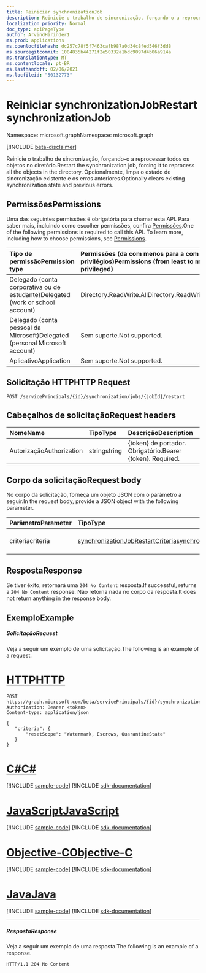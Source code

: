```yaml
---
title: Reiniciar synchronizationJob
description: Reinicie o trabalho de sincronização, forçando-o a reprocessar todos os objetos no diretório. Opcionalmente, limpa o estado de sincronização existente e os erros anteriores.
localization_priority: Normal
doc_type: apiPageType
author: ArvindHarinder1
ms.prod: applications
ms.openlocfilehash: dc257c78f5f7463cafb987a0d34c8fed546f3dd8
ms.sourcegitcommit: 1004835b44271f2e50332a1bdc9097d4b06a914a
ms.translationtype: MT
ms.contentlocale: pt-BR
ms.lasthandoff: 02/06/2021
ms.locfileid: "50132773"
---
```

# <a name="restart-synchronizationjob"></a><span data-ttu-id="32636-104">Reiniciar synchronizationJob</span><span class="sxs-lookup"><span data-stu-id="32636-104">Restart synchronizationJob</span></span>

<span data-ttu-id="32636-105">Namespace: microsoft.graph</span><span class="sxs-lookup"><span data-stu-id="32636-105">Namespace: microsoft.graph</span></span>

[!INCLUDE [beta-disclaimer](../../includes/beta-disclaimer.md)]

<span data-ttu-id="32636-106">Reinicie o trabalho de sincronização, forçando-o a reprocessar todos os objetos no diretório.</span><span class="sxs-lookup"><span data-stu-id="32636-106">Restart the synchronization job, forcing it to reprocess all the objects in the directory.</span></span> <span data-ttu-id="32636-107">Opcionalmente, limpa o estado de sincronização existente e os erros anteriores.</span><span class="sxs-lookup"><span data-stu-id="32636-107">Optionally clears existing synchronization state and previous errors.</span></span>

## <a name="permissions"></a><span data-ttu-id="32636-108">Permissões</span><span class="sxs-lookup"><span data-stu-id="32636-108">Permissions</span></span>
<span data-ttu-id="32636-p103">Uma das seguintes permissões é obrigatória para chamar esta API. Para saber mais, incluindo como escolher permissões, confira [Permissões](/graph/permissions-reference).</span><span class="sxs-lookup"><span data-stu-id="32636-p103">One of the following permissions is required to call this API. To learn more, including how to choose permissions, see [Permissions](/graph/permissions-reference).</span></span>

|<span data-ttu-id="32636-111">Tipo de permissão</span><span class="sxs-lookup"><span data-stu-id="32636-111">Permission type</span></span>                        | <span data-ttu-id="32636-112">Permissões (da com menos para a com mais privilégios)</span><span class="sxs-lookup"><span data-stu-id="32636-112">Permissions (from least to most privileged)</span></span>              |
|:--------------------------------------|:---------------------------------------------------------|
|<span data-ttu-id="32636-113">Delegado (conta corporativa ou de estudante)</span><span class="sxs-lookup"><span data-stu-id="32636-113">Delegated (work or school account)</span></span>     |<span data-ttu-id="32636-114">Directory.ReadWrite.All</span><span class="sxs-lookup"><span data-stu-id="32636-114">Directory.ReadWrite.All</span></span>  |
|<span data-ttu-id="32636-115">Delegado (conta pessoal da Microsoft)</span><span class="sxs-lookup"><span data-stu-id="32636-115">Delegated (personal Microsoft account)</span></span> |<span data-ttu-id="32636-116">Sem suporte.</span><span class="sxs-lookup"><span data-stu-id="32636-116">Not supported.</span></span> |
|<span data-ttu-id="32636-117">Aplicativo</span><span class="sxs-lookup"><span data-stu-id="32636-117">Application</span></span>                            |<span data-ttu-id="32636-118">Sem suporte.</span><span class="sxs-lookup"><span data-stu-id="32636-118">Not supported.</span></span>  | 

## <a name="http-request"></a><span data-ttu-id="32636-119">Solicitação HTTP</span><span class="sxs-lookup"><span data-stu-id="32636-119">HTTP Request</span></span>
<!-- { "blockType": "ignored" } -->
```http
POST /servicePrincipals/{id}/synchronization/jobs/{jobId}/restart
```

## <a name="request-headers"></a><span data-ttu-id="32636-120">Cabeçalhos de solicitação</span><span class="sxs-lookup"><span data-stu-id="32636-120">Request headers</span></span>

| <span data-ttu-id="32636-121">Nome</span><span class="sxs-lookup"><span data-stu-id="32636-121">Name</span></span>           | <span data-ttu-id="32636-122">Tipo</span><span class="sxs-lookup"><span data-stu-id="32636-122">Type</span></span>    | <span data-ttu-id="32636-123">Descrição</span><span class="sxs-lookup"><span data-stu-id="32636-123">Description</span></span>|
|:---------------|:--------|:-----------|
| <span data-ttu-id="32636-124">Autorização</span><span class="sxs-lookup"><span data-stu-id="32636-124">Authorization</span></span>  | <span data-ttu-id="32636-125">string</span><span class="sxs-lookup"><span data-stu-id="32636-125">string</span></span>  | <span data-ttu-id="32636-p104">{token} de portador. Obrigatório.</span><span class="sxs-lookup"><span data-stu-id="32636-p104">Bearer {token}. Required.</span></span> |

## <a name="request-body"></a><span data-ttu-id="32636-128">Corpo da solicitação</span><span class="sxs-lookup"><span data-stu-id="32636-128">Request body</span></span>

<span data-ttu-id="32636-129">No corpo da solicitação, forneça um objeto JSON com o parâmetro a seguir.</span><span class="sxs-lookup"><span data-stu-id="32636-129">In the request body, provide a JSON object with the following parameter.</span></span>

| <span data-ttu-id="32636-130">Parâmetro</span><span class="sxs-lookup"><span data-stu-id="32636-130">Parameter</span></span>     | <span data-ttu-id="32636-131">Tipo</span><span class="sxs-lookup"><span data-stu-id="32636-131">Type</span></span>      | <span data-ttu-id="32636-132">Descrição</span><span class="sxs-lookup"><span data-stu-id="32636-132">Description</span></span>    |
|:--------------|:----------|:---------------|
|<span data-ttu-id="32636-133">criteria</span><span class="sxs-lookup"><span data-stu-id="32636-133">criteria</span></span>       |[<span data-ttu-id="32636-134">synchronizationJobRestartCriteria</span><span class="sxs-lookup"><span data-stu-id="32636-134">synchronizationJobRestartCriteria</span></span>](../resources/synchronization-synchronizationjobrestartcriteria.md) |<span data-ttu-id="32636-135">Reiniciar critérios</span><span class="sxs-lookup"><span data-stu-id="32636-135">Restart criteria</span></span>|

## <a name="response"></a><span data-ttu-id="32636-136">Resposta</span><span class="sxs-lookup"><span data-stu-id="32636-136">Response</span></span>

<span data-ttu-id="32636-137">Se tiver êxito, retornará uma `204 No Content` resposta.</span><span class="sxs-lookup"><span data-stu-id="32636-137">If successful, returns a `204 No Content` response.</span></span> <span data-ttu-id="32636-138">Não retorna nada no corpo da resposta.</span><span class="sxs-lookup"><span data-stu-id="32636-138">It does not return anything in the response body.</span></span>

## <a name="example"></a><span data-ttu-id="32636-139">Exemplo</span><span class="sxs-lookup"><span data-stu-id="32636-139">Example</span></span>

##### <a name="request"></a><span data-ttu-id="32636-140">Solicitação</span><span class="sxs-lookup"><span data-stu-id="32636-140">Request</span></span>
<span data-ttu-id="32636-141">Veja a seguir um exemplo de uma solicitação.</span><span class="sxs-lookup"><span data-stu-id="32636-141">The following is an example of a request.</span></span>

# <a name="http"></a>[<span data-ttu-id="32636-142">HTTP</span><span class="sxs-lookup"><span data-stu-id="32636-142">HTTP</span></span>](#tab/http)
<!-- {
  "blockType": "request",
  "name": "synchronizationjob_restart"
}-->
```http
POST https://graph.microsoft.com/beta/servicePrincipals/{id}/synchronization/jobs/{jobId}/restart
Authorization: Bearer <token>
Content-type: application/json

{
   "criteria": {
       "resetScope": "Watermark, Escrows, QuarantineState"
   }
}
```
# <a name="c"></a>[<span data-ttu-id="32636-143">C#</span><span class="sxs-lookup"><span data-stu-id="32636-143">C#</span></span>](#tab/csharp)
[!INCLUDE [sample-code](../includes/snippets/csharp/synchronizationjob-restart-csharp-snippets.md)]
[!INCLUDE [sdk-documentation](../includes/snippets/snippets-sdk-documentation-link.md)]

# <a name="javascript"></a>[<span data-ttu-id="32636-144">JavaScript</span><span class="sxs-lookup"><span data-stu-id="32636-144">JavaScript</span></span>](#tab/javascript)
[!INCLUDE [sample-code](../includes/snippets/javascript/synchronizationjob-restart-javascript-snippets.md)]
[!INCLUDE [sdk-documentation](../includes/snippets/snippets-sdk-documentation-link.md)]

# <a name="objective-c"></a>[<span data-ttu-id="32636-145">Objective-C</span><span class="sxs-lookup"><span data-stu-id="32636-145">Objective-C</span></span>](#tab/objc)
[!INCLUDE [sample-code](../includes/snippets/objc/synchronizationjob-restart-objc-snippets.md)]
[!INCLUDE [sdk-documentation](../includes/snippets/snippets-sdk-documentation-link.md)]

# <a name="java"></a>[<span data-ttu-id="32636-146">Java</span><span class="sxs-lookup"><span data-stu-id="32636-146">Java</span></span>](#tab/java)
[!INCLUDE [sample-code](../includes/snippets/java/synchronizationjob-restart-java-snippets.md)]
[!INCLUDE [sdk-documentation](../includes/snippets/snippets-sdk-documentation-link.md)]

---


##### <a name="response"></a><span data-ttu-id="32636-147">Resposta</span><span class="sxs-lookup"><span data-stu-id="32636-147">Response</span></span>
<span data-ttu-id="32636-148">Veja a seguir um exemplo de uma resposta.</span><span class="sxs-lookup"><span data-stu-id="32636-148">The following is an example of a response.</span></span>

<!-- {
  "blockType": "response",
  "truncated": true,
  "@odata.type": "microsoft.graph.None"
} -->
```http
HTTP/1.1 204 No Content
```

<!-- uuid: 8fcb5dbc-d5aa-4681-8e31-b001d5168d79
2015-10-25 14:57:30 UTC -->
<!--
{
  "type": "#page.annotation",
  "description": "synchronizationJob: restart",
  "keywords": "",
  "section": "documentation",
  "tocPath": "",
  "suppressions": [
  ]
}
-->


